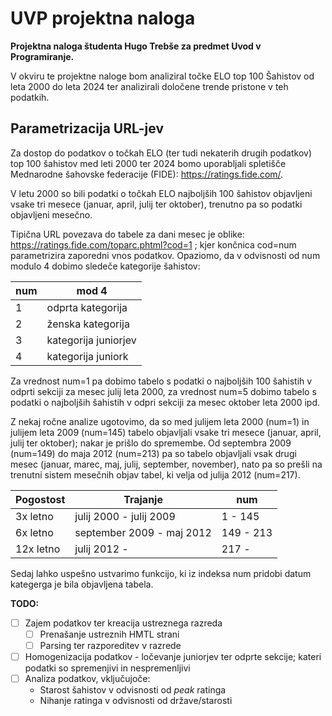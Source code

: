 # UVP projektna naloga
**Projektna naloga študenta Hugo Trebše za predmet Uvod v Programiranje.**

V okviru te projektne naloge bom analiziral točke ELO top 100 Šahistov od leta 2000 do leta 2024 ter analizirali določene trende pristone v teh podatkih.

## Parametrizacija URL-jev
Za dostop do podatkov o točkah ELO (ter tudi nekaterih drugih podatkov) top 100 šahistov med leti 2000 ter 2024 bomo uporabljali spletišče Mednarodne šahovske federacije (FIDE): https://ratings.fide.com/. 

V letu 2000 so bili podatki o točkah ELO najboljših 100 šahistov objavljeni vsake tri mesece (januar, april, julij ter oktober), trenutno pa so podatki objavljeni mesečno. 

Tipična URL povezava do tabele za dani mesec je oblike: https://ratings.fide.com/toparc.phtml?cod=1 ; kjer končnica cod=num parametrizira zaporedni vnos podatkov. Opaziomo, da v odvisnosti od num modulo 4 dobimo sledeče kategorije šahistov:

|   num    |  mod 4  |
| -------- | ------- |
|    1     | odprta kategorija   |
|    2     | ženska kategorija     |
|    3     | kategorija juniorjev   |
|    4     | kategorija juniork |

Za vrednost num=1 pa dobimo tabelo s podatki o najboljših 100 šahistih v odprti sekciji za mesec julij leta 2000, za vrednost num=5 dobimo tabelo s podatki o najboljših šahistih v odpri sekciji za mesec oktober leta 2000 ipd.

Z nekaj ročne analize ugotovimo, da so med julijem leta 2000 (num=1) in julijem leta 2009 (num=145) tabelo objavljali vsake tri mesece (januar, april, julij ter oktober); nakar je prišlo do spremembe. Od septembra 2009 (num=149) do maja 2012 (num=213) pa so tabelo objavljali vsak drugi mesec (januar, marec, maj, julij, september, november), nato pa so prešli na trenutni sistem mesečnih objav tabel, ki velja od julija 2012 (num=217).

|   Pogostost    |  Trajanje  | num |
| -------- | ------- | --------- |
|    3x letno     |  julij 2000 - julij 2009  | 1 - 145 |
|    6x letno     | september 2009 - maj 2012 | 149 - 213|
|    12x letno    | julij 2012 - | 217  - |

Sedaj lahko uspešno ustvarimo funkcijo, ki iz indeksa num pridobi datum kategerga je bila objavljena tabela.

**TODO:**
- [ ] Zajem podatkov ter kreacija ustreznega razreda
    - [ ] Prenašanje ustreznih HMTL strani
    - [ ] Parsing ter razporeditev v razrede
- [ ] Homogenizacija podatkov - ločevanje juniorjev ter odprte sekcije; kateri podatki so spremenjivi in nespremenljivi
- [ ] Analiza podatkov, vključujoče:
  - Starost šahistov v odvisnosti od *peak* ratinga
  - Nihanje ratinga v odvisnosti od države/starosti
